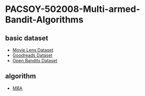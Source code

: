 # PACSOY-502008-Multi-armed-Bandit-Algorithms
## basic dataset
- [Movie Lens Dataset](https://grouplens.org/datasets/movielens/1m/)
- [Goodreads Dataset](https://sites.google.com/eng.ucsd.edu/ucsdbookgraph/home)
- [Open Bandits Dataset](https://arxiv.org/pdf/2008.07146.pdf)

## algorithm
- [MBA](https://zhuanlan.zhihu.com/)
